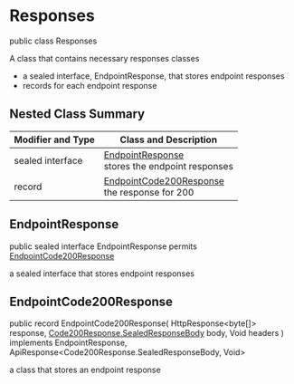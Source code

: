 # Responses

public class Responses

A class that contains necessary responses classes
- a sealed interface, EndpointResponse, that stores endpoint responses
- records for each endpoint response

## Nested Class Summary
| Modifier and Type | Class and Description |
| ----------------- | --------------------- |
| sealed interface | [EndpointResponse](#endpointresponse)<br> stores the endpoint responses |
| record | [EndpointCode200Response](#endpointcode200response)<br> the response for 200 |

## EndpointResponse
public sealed interface EndpointResponse permits<br>
[EndpointCode200Response](#endpointcode200response)

a sealed interface that stores endpoint responses

## EndpointCode200Response
public record EndpointCode200Response(
    HttpResponse<byte[]> response,
    [Code200Response.SealedResponseBody](../../../paths/fakeparametercollisions1ababselfab/post/responses/Code200Response.md#sealedresponsebody) body,
    Void headers
) implements EndpointResponse, ApiResponse<Code200Response.SealedResponseBody, Void><br>

a class that stores an endpoint response

